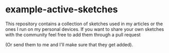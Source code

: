 # example-active-sketches

This repository contains a collection of sketches used in my articles or the ones I run on my personal devices.
If you want to share your own sketches with the community feel free to add them through a pull request 

(Or send them to me and I'll make sure that they get added).
